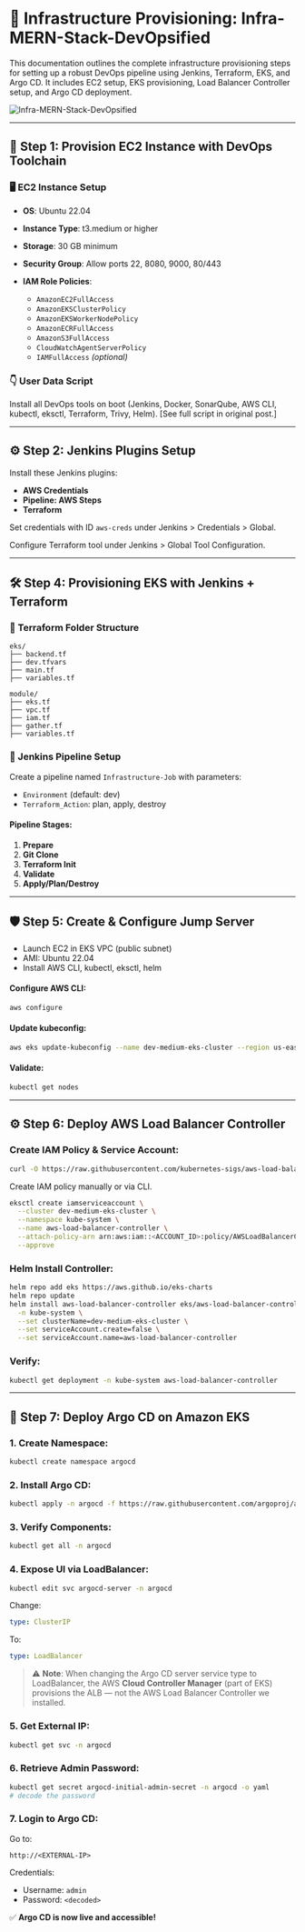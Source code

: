 # 🧱 Infrastructure Provisioning: Infra-MERN-Stack-DevOpsified

This documentation outlines the complete infrastructure provisioning steps for setting up a robust DevOps pipeline using Jenkins, Terraform, EKS, and Argo CD. It includes EC2 setup, EKS provisioning, Load Balancer Controller setup, and Argo CD deployment.


![Infra-MERN-Stack-DevOpsified](infra_mearn.gif)

---

## 🚀 Step 1: Provision EC2 Instance with DevOps Toolchain

### 🖥️ EC2 Instance Setup

* **OS**: Ubuntu 22.04
* **Instance Type**: t3.medium or higher
* **Storage**: 30 GB minimum
* **Security Group**: Allow ports 22, 8080, 9000, 80/443
* **IAM Role Policies**:

  * `AmazonEC2FullAccess`
  * `AmazonEKSClusterPolicy`
  * `AmazonEKSWorkerNodePolicy`
  * `AmazonECRFullAccess`
  * `AmazonS3FullAccess`
  * `CloudWatchAgentServerPolicy`
  * `IAMFullAccess` *(optional)*

### 👇 User Data Script

Install all DevOps tools on boot (Jenkins, Docker, SonarQube, AWS CLI, kubectl, eksctl, Terraform, Trivy, Helm). \[See full script in original post.]

---


## ⚙️ Step 2: Jenkins Plugins Setup

Install these Jenkins plugins:

* **AWS Credentials**
* **Pipeline: AWS Steps**
* **Terraform**

Set credentials with ID `aws-creds` under Jenkins > Credentials > Global.

Configure Terraform tool under Jenkins > Global Tool Configuration.

---

## 🛠️ Step 4: Provisioning EKS with Jenkins + Terraform

### 📁 Terraform Folder Structure

```
eks/
├── backend.tf
├── dev.tfvars
├── main.tf
├── variables.tf

module/
├── eks.tf
├── vpc.tf
├── iam.tf
├── gather.tf
├── variables.tf
```

### 🔧 Jenkins Pipeline Setup

Create a pipeline named `Infrastructure-Job` with parameters:

* `Environment` (default: dev)
* `Terraform_Action`: plan, apply, destroy

#### Pipeline Stages:

1. **Prepare**
2. **Git Clone**
3. **Terraform Init**
4. **Validate**
5. **Apply/Plan/Destroy**

---

## 🛡️ Step 5: Create & Configure Jump Server

* Launch EC2 in EKS VPC (public subnet)
* AMI: Ubuntu 22.04
* Install AWS CLI, kubectl, eksctl, helm

#### Configure AWS CLI:

```bash
aws configure
```

#### Update kubeconfig:

```bash
aws eks update-kubeconfig --name dev-medium-eks-cluster --region us-east-1
```

#### Validate:

```bash
kubectl get nodes
```

---

## ⚙️ Step 6: Deploy AWS Load Balancer Controller

### Create IAM Policy & Service Account:

```bash
curl -O https://raw.githubusercontent.com/kubernetes-sigs/aws-load-balancer-controller/v2.5.4/docs/install/iam_policy.json
```

Create IAM policy manually or via CLI.

```bash
eksctl create iamserviceaccount \
  --cluster dev-medium-eks-cluster \
  --namespace kube-system \
  --name aws-load-balancer-controller \
  --attach-policy-arn arn:aws:iam::<ACCOUNT_ID>:policy/AWSLoadBalancerControllerIAMPolicy \
  --approve
```

### Helm Install Controller:

```bash
helm repo add eks https://aws.github.io/eks-charts
helm repo update
helm install aws-load-balancer-controller eks/aws-load-balancer-controller \
  -n kube-system \
  --set clusterName=dev-medium-eks-cluster \
  --set serviceAccount.create=false \
  --set serviceAccount.name=aws-load-balancer-controller
```

### Verify:

```bash
kubectl get deployment -n kube-system aws-load-balancer-controller
```

---

## 🚀 Step 7: Deploy Argo CD on Amazon EKS

### 1. Create Namespace:

```bash
kubectl create namespace argocd
```

### 2. Install Argo CD:

```bash
kubectl apply -n argocd -f https://raw.githubusercontent.com/argoproj/argo-cd/v2.4.7/manifests/install.yaml
```

### 3. Verify Components:

```bash
kubectl get all -n argocd
```

### 4. Expose UI via LoadBalancer:

```bash
kubectl edit svc argocd-server -n argocd
```

Change:

```yaml
type: ClusterIP
```

To:

```yaml
type: LoadBalancer
```

> ⚠️ **Note**: When changing the Argo CD server service type to LoadBalancer, the AWS **Cloud Controller Manager** (part of EKS) provisions the ALB — not the AWS Load Balancer Controller we installed.

### 5. Get External IP:

```bash
kubectl get svc -n argocd
```

### 6. Retrieve Admin Password:

```bash
kubectl get secret argocd-initial-admin-secret -n argocd -o yaml
# decode the password
```

### 7. Login to Argo CD:

Go to:

```
http://<EXTERNAL-IP>
```

Credentials:

* Username: `admin`
* Password: `<decoded>`

✅ **Argo CD is now live and accessible!**
